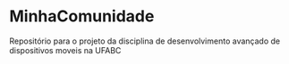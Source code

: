 # MinhaComunidade
Repositório para o projeto da disciplina de desenvolvimento avançado de dispositivos moveis na UFABC
